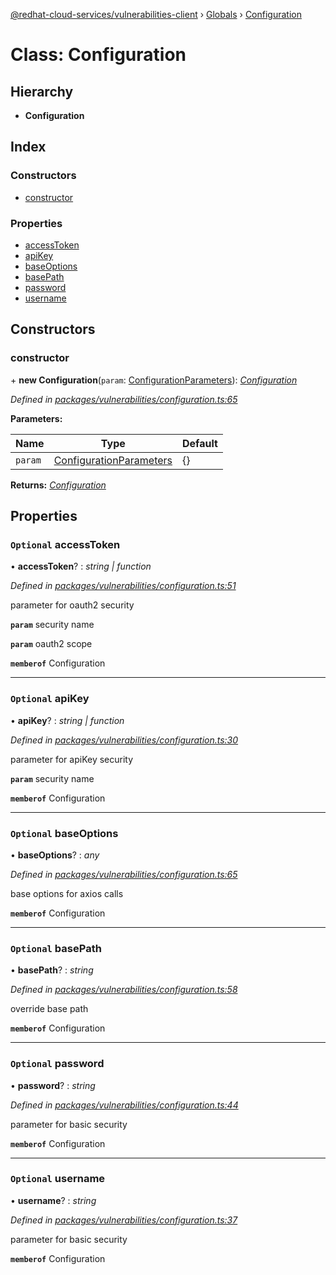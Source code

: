 [@redhat-cloud-services/vulnerabilities-client](../README.md) › [Globals](../globals.md) › [Configuration](configuration.md)

# Class: Configuration

## Hierarchy

* **Configuration**

## Index

### Constructors

* [constructor](configuration.md#constructor)

### Properties

* [accessToken](configuration.md#optional-accesstoken)
* [apiKey](configuration.md#optional-apikey)
* [baseOptions](configuration.md#optional-baseoptions)
* [basePath](configuration.md#optional-basepath)
* [password](configuration.md#optional-password)
* [username](configuration.md#optional-username)

## Constructors

###  constructor

\+ **new Configuration**(`param`: [ConfigurationParameters](../interfaces/configurationparameters.md)): *[Configuration](configuration.md)*

*Defined in [packages/vulnerabilities/configuration.ts:65](https://github.com/leSamo/javascript-clients/blob/master/packages/vulnerabilities/configuration.ts#L65)*

**Parameters:**

Name | Type | Default |
------ | ------ | ------ |
`param` | [ConfigurationParameters](../interfaces/configurationparameters.md) | {} |

**Returns:** *[Configuration](configuration.md)*

## Properties

### `Optional` accessToken

• **accessToken**? : *string | function*

*Defined in [packages/vulnerabilities/configuration.ts:51](https://github.com/leSamo/javascript-clients/blob/master/packages/vulnerabilities/configuration.ts#L51)*

parameter for oauth2 security

**`param`** security name

**`param`** oauth2 scope

**`memberof`** Configuration

___

### `Optional` apiKey

• **apiKey**? : *string | function*

*Defined in [packages/vulnerabilities/configuration.ts:30](https://github.com/leSamo/javascript-clients/blob/master/packages/vulnerabilities/configuration.ts#L30)*

parameter for apiKey security

**`param`** security name

**`memberof`** Configuration

___

### `Optional` baseOptions

• **baseOptions**? : *any*

*Defined in [packages/vulnerabilities/configuration.ts:65](https://github.com/leSamo/javascript-clients/blob/master/packages/vulnerabilities/configuration.ts#L65)*

base options for axios calls

**`memberof`** Configuration

___

### `Optional` basePath

• **basePath**? : *string*

*Defined in [packages/vulnerabilities/configuration.ts:58](https://github.com/leSamo/javascript-clients/blob/master/packages/vulnerabilities/configuration.ts#L58)*

override base path

**`memberof`** Configuration

___

### `Optional` password

• **password**? : *string*

*Defined in [packages/vulnerabilities/configuration.ts:44](https://github.com/leSamo/javascript-clients/blob/master/packages/vulnerabilities/configuration.ts#L44)*

parameter for basic security

**`memberof`** Configuration

___

### `Optional` username

• **username**? : *string*

*Defined in [packages/vulnerabilities/configuration.ts:37](https://github.com/leSamo/javascript-clients/blob/master/packages/vulnerabilities/configuration.ts#L37)*

parameter for basic security

**`memberof`** Configuration
